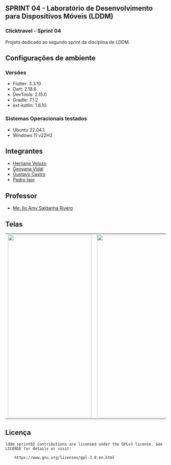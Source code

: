 ## SPRINT 04 - Laboratório de Desenvolvimento para Dispositivos Móveis (LDDM)
### Clicktravel - Sprint 04

Projeto dedicado ao segundo sprint da disciplina de LDDM.


## Configurações de ambiente
### Versões
- Flutter: 3.3.10
- Dart: 2.18.6
- DevTools: 2.15.0
- Gradle: 7.1.2
- ext-kotlin: 1.6.10

### Sistemas Operacionais testados
- Ubuntu 22.04.1
- Windows 11 v22H2


## Integrantes

* [Hernane Velozo](https://github.com/hernanevelozo)
* [Geovana Vidal](https://github.com/geovanavidalm)
* [Gustavo Castro](https://github.com/GustavoVCastro)
* [Pedro Igor](https://github.com/pedroigorreis)


## Professor

* [Me. Ilo Amy Saldanha Rivero](https://www.escavador.com/sobre/4550958/ilo-amy-saldanha-rivero)


## Telas

<table>
  <tr>
    <td><img src="https://firebasestorage.googleapis.com/v0/b/clicktravel-f2302.appspot.com/o/assets%2Fscreen1.gif?alt=media&token=488596f5-d384-4621-a3a8-3d851b0d1909" height = "573" width="264"></td>
    <td><img src="https://firebasestorage.googleapis.com/v0/b/clicktravel-f2302.appspot.com/o/assets%2Fscreen2.gif?alt=media&token=4fff344e-1fa0-434b-97a2-3e7699b663a3" height = "573" width="264"></td>
    <td><img src="https://firebasestorage.googleapis.com/v0/b/clicktravel-f2302.appspot.com/o/assets%2Fscreen3.gif?alt=media&token=a2f91fd4-4115-44f0-abb5-a4ce792e3940" height = "573" width="264"></td>
  </tr>
</table>


## Licença

    lddm_sprint02 contributions are licensed under the GPLv3 license. See LICENSE for details or visit:
        
        https://www.gnu.org/licenses/gpl-3.0.en.html
